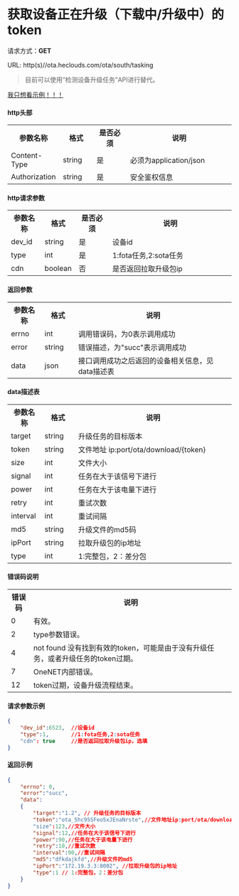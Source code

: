 ﻿<h1>获取设备正在升级（下载中/升级中）的token</h1>

请求方式：**GET**

URL: http(s)//ota.heclouds.com/ota/south/tasking

> 目前可以使用“检测设备升级任务”API进行替代。

[我只想看示例！！！](#1)

#### http头部 

<table>
<tr><th width="15%">参数名称</th><th width="15%">格式</th><th width="15%">是否必须</th><th>说明</th></tr>
<tr><td>Content-Type</td><td>string</td><td>是</td><td>必须为application/json</td></tr>
<tr><td>Authorization</td><td>string</td><td>是</td><td>安全鉴权信息</td></tr>
</table>

#### http请求参数

<table>
<tr><th width="15%">参数名称</th><th width="15%">格式</th><th width="15%">是否必须</th><th>说明</th></tr>
<tr><td>dev_id</td><td>string</td><td>是</td><td>设备id</td></tr>
<tr><td>type</td><td>int</td><td>是</td><td>1:fota任务,2:sota任务</td></tr>
<tr><td>cdn</td><td>boolean</td><td>否</td><td>是否返回拉取升级包ip</td></tr>
</table>

#### 返回参数

<table>
<tr><th width="15%">参数名称</th><th width="15%">格式</th><th width="70%">说明</th></tr>
<tr><td>errno</td><td>int</td><td>调用错误码，为0表示调用成功</td></tr>
<tr><td>error</td><td> string</td><td>错误描述，为"succ"表示调用成功</td></tr>
<tr><td>data</td><td> json</td><td>接口调用成功之后返回的设备相关信息，见data描述表</td></tr>
</table>

#### data描述表
<table>
<tr><th width="15%">参数名称</th><th width="15%">格式</th><th width="70%">说明</th></tr>
<tr><td>target</td><td>string</td><td>升级任务的目标版本</td></tr>
<tr><td>token</td><td>string</td><td>文件地址 ip:port/ota/download/{token}</td></tr>
<tr><td>size</td><td>int</td><td>文件大小</td></tr>
<tr><td>signal</td><td>int</td><td>任务在大于该信号下进行</td></tr>
<tr><td>power</td><td>int</td><td>任务在大于该电量下进行</td></tr>
<tr><td>retry</td><td>int</td><td>重试次数</td></tr>
<tr><td>interval</td><td>int</td><td>重试间隔</td></tr>
<tr><td>md5</td><td>string</td><td>升级文件的md5码</td></tr>
<tr><td>ipPort </td><td>string</td><td>拉取升级包的ip地址</td></tr>
<tr><td>type</td><td>int</td><td>1:完整包，2：差分包</td></tr>
</table>
 
#### 错误码说明

<table>
<tr><th width="10%">错误码</th><th>说明</th></tr>
<tr><td>0</td><td>有效。</td></tr>
<tr><td>2</td><td>type参数错误。</td></tr>
<tr><td>4</td><td>not found 没有找到有效的token，可能是由于没有升级任务，或者升级任务的token过期。</td></tr>
<tr><td>7</td><td>OneNET内部错误。</td></tr>
<tr><td>12</td><td>token过期，设备升级流程结束。</td></tr>
</table>

<h4 id="1">请求参数示例</h4>

```json
{
	"dev_id":6523,  //设备id
	"type":1,       //1:fota任务,2:sota任务
	"cdn": true     //是否返回拉取升级包ip，选填
}
```

#### 返回示例

```json
{
	"errno": 0,
	"error":"succ",
	"data":
	{
		"target":"1.2", // 升级任务的目标版本
		"token":"ota_5hc95SFeo5xJEnaNrste",//文件地址ip:port/ota/download/{token}
   		"size":123,//文件大小
   		"signal":12,//任务在大于该信号下进行
   		"power":90,//任务在大于该电量下进行
   		"retry":10,//重试次数
   		"interval":90,//重试间隔
   		"md5":"dfkdajkfd",//升级文件的md5
   		"ipPort":"172.19.3.3:8002", //拉取升级包的ip地址
   		"type":1 // 1:完整包，2：差分包
	}
}
```